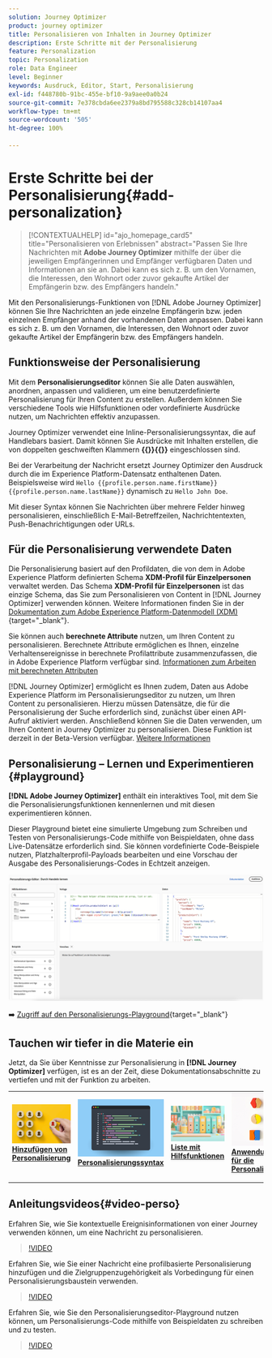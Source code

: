 ```yaml
---
solution: Journey Optimizer
product: journey optimizer
title: Personalisieren von Inhalten in Journey Optimizer
description: Erste Schritte mit der Personalisierung
feature: Personalization
topic: Personalization
role: Data Engineer
level: Beginner
keywords: Ausdruck, Editor, Start, Personalisierung
exl-id: f448780b-91bc-455e-bf10-9a9aee0a0b24
source-git-commit: 7e378cbda6ee2379a8bd795588c328cb14107aa4
workflow-type: tm+mt
source-wordcount: '505'
ht-degree: 100%

---
```


# Erste Schritte bei der Personalisierung{#add-personalization}

>[!CONTEXTUALHELP]
>id="ajo_homepage_card5"
>title="Personalisieren von Erlebnissen"
>abstract="Passen Sie Ihre Nachrichten mit **Adobe Journey Optimizer** mithilfe der über die jeweiligen Empfängerinnen und Empfänger verfügbaren Daten und Informationen an sie an. Dabei kann es sich z. B. um den Vornamen, die Interessen, den Wohnort oder zuvor gekaufte Artikel der Empfängerin bzw. des Empfängers handeln."

Mit den Personalisierungs-Funktionen von [!DNL Adobe Journey Optimizer] können Sie Ihre Nachrichten an jede einzelne Empfängerin bzw. jeden einzelnen Empfänger anhand der vorhandenen Daten anpassen. Dabei kann es sich z. B. um den Vornamen, die Interessen, den Wohnort oder zuvor gekaufte Artikel der Empfängerin bzw. des Empfängers handeln.

## Funktionsweise der Personalisierung

Mit dem **Personalisierungseditor** können Sie alle Daten auswählen, anordnen, anpassen und validieren, um eine benutzerdefinierte Personalisierung für Ihren Content zu erstellen. Außerdem können Sie verschiedene Tools wie Hilfsfunktionen oder vordefinierte Ausdrücke nutzen, um Nachrichten effektiv anzupassen.

Journey Optimizer verwendet eine Inline-Personalisierungssyntax, die auf Handlebars basiert. Damit können Sie Ausdrücke mit Inhalten erstellen, die von doppelten geschweiften Klammern **{{}}{{}}** eingeschlossen sind.

Bei der Verarbeitung der Nachricht ersetzt Journey Optimizer den Ausdruck durch die im Experience Platform-Datensatz enthaltenen Daten. Beispielsweise wird `Hello {{profile.person.name.firstName}} {{profile.person.name.lastName}}` dynamisch zu `Hello John Doe`.

Mit dieser Syntax können Sie Nachrichten über mehrere Felder hinweg personalisieren, einschließlich E-Mail-Betreffzeilen, Nachrichtentexten, Push-Benachrichtigungen oder URLs.

## Für die Personalisierung verwendete Daten

Die Personalisierung basiert auf den Profildaten, die von dem in Adobe Experience Platform definierten Schema **XDM-Profil für Einzelpersonen** verwaltet werden. Das Schema **XDM-Profil für Einzelpersonen** ist das einzige Schema, das Sie zum Personalisieren von Content in [!DNL Journey Optimizer] verwenden können. Weitere Informationen finden Sie in der [Dokumentation zum Adobe Experience Platform-Datenmodell (XDM)](https://experienceleague.adobe.com/docs/experience-platform/xdm/home.html?lang=de){target="_blank"}.

Sie können auch **berechnete Attribute** nutzen, um Ihren Content zu personalisieren. Berechnete Attribute ermöglichen es Ihnen, einzelne Verhaltensereignisse in berechnete Profilattribute zusammenzufassen, die in Adobe Experience Platform verfügbar sind. [Informationen zum Arbeiten mit berechneten Attributen](../audience/computed-attributes.md)

[!DNL Journey Optimizer] ermöglicht es Ihnen zudem, Daten aus Adobe Experience Platform im Personalisierungseditor zu nutzen, um Ihren Content zu personalisieren. Hierzu müssen Datensätze, die für die Personalisierung der Suche erforderlich sind, zunächst über einen API-Aufruf aktiviert werden. Anschließend können Sie die Daten verwenden, um Ihren Content in Journey Optimizer zu personalisieren. Diese Funktion ist derzeit in der Beta-Version verfügbar. [Weitere Informationen](../personalization/aep-data-perso.md)

## Personalisierung – Lernen und Experimentieren {#playground}

**[!DNL Adobe Journey Optimizer]** enthält ein interaktives Tool, mit dem Sie die Personalisierungsfunktionen kennenlernen und mit diesen experimentieren können.

Dieser Playground bietet eine simulierte Umgebung zum Schreiben und Testen von Personalisierungs-Code mithilfe von Beispieldaten, ohne dass Live-Datensätze erforderlich sind. Sie können vordefinierte Code-Beispiele nutzen, Platzhalterprofil-Payloads bearbeiten und eine Vorschau der Ausgabe des Personalisierungs-Codes in Echtzeit anzeigen.

![Personalisierungs-Playground](assets/playground.png)

➡️ [Zugriff auf den Personalisierungs-Playground](https://experienceleague.adobe.com/de/apps/journey-optimizer/ajo-personalization){target="_blank"}

## Tauchen wir tiefer in die Materie ein

Jetzt, da Sie über Kenntnisse zur Personalisierung in **[!DNL Journey Optimizer]** verfügen, ist es an der Zeit, diese Dokumentationsabschnitte zu vertiefen und mit der Funktion zu arbeiten.

<table style="table-layout:fixed"><tr style="border: 0;">
<td>
<a href="personalization-build-expressions.md">
<img alt="Hinzufügen von Personalisierung" src="assets/do-not-localize/add.png">
</a>
<div>
<a href="personalization-build-expressions.md"><strong>Hinzufügen von Personalisierung</strong></a>
</div>
<p>
</td>
<td>
<a href="../personalization/personalization-syntax.md">
<img alt="Lead" src="assets/do-not-localize/syntax.png">
</a>
<div><a href="../personalization/personalization-syntax.md"><strong>Personalisierungssyntax</strong>
</div>
<p>
</td>
<td>
<a href="../personalization/functions/functions.md">
<img alt="Gelegentlich" src="assets/do-not-localize/functions.png">
</a>
<div>
<a href="../personalization/functions/functions.md"><strong>Liste mit Hilfsfunktionen</strong></a>
</div>
<p></td>
<td>
<a href="../personalization/personalization-use-case.md">
<img alt="Gelegentlich" src="assets/do-not-localize/uc.png">
</a>
<div>
<a href="../personalization/personalization-use-case.md"><strong>Anwendungsszenarien für die Personalisierung</strong></a>
</div>
<p></td>
</tr></table>

## Anleitungsvideos{#video-perso}

Erfahren Sie, wie Sie kontextuelle Ereignisinformationen von einer Journey verwenden können, um eine Nachricht zu personalisieren.

>[!VIDEO](https://video.tv.adobe.com/v/3448148?quality=12&captions=ger)

Erfahren Sie, wie Sie einer Nachricht eine profilbasierte Personalisierung hinzufügen und die Zielgruppenzugehörigkeit als Vorbedingung für einen Personalisierungsbaustein verwenden.

>[!VIDEO](https://video.tv.adobe.com/v/334078?quality=12)

Erfahren Sie, wie Sie den Personalisierungseditor-Playground nutzen können, um Personalisierungs-Code mithilfe von Beispieldaten zu schreiben und zu testen.

>[!VIDEO](https://video.tv.adobe.com/v/3475961?captions=ger&quality=12)
